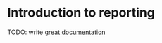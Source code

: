 # Introduction to reporting

TODO: write [great documentation](http://jacobian.org/writing/what-to-write/)
